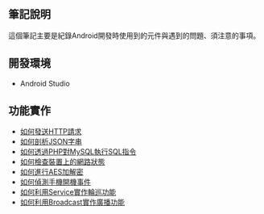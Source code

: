 
筆記說明
--
這個筆記主要是紀錄Android開發時使用到的元件與遇到的問題、須注意的事項。

開發環境
--
* Android Studio

功能實作
-- 
* [如何發送HTTP請求](https://github.com/NeroCube/Android/wiki/%E5%A6%82%E4%BD%95%E7%99%BC%E9%80%81HTTP%E8%AB%8B%E6%B1%82)
* [如何剖析JSON字串]()
* [如何透過PHP對MySQL執行SQL指令]()
* [如何檢查裝置上的網路狀態]()
* [如何進行AES加解密]()
* [如何偵測手機開機事件]()
* [如何利用Service實作輪巡功能]()
* [如何利用Broadcast實作廣播功能]()
